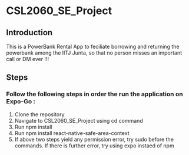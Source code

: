 # CSL2060_SE_Project

## Introduction 
This is a PowerBank Rental App to feciliate borrowing and returning the powerbank among the IITJ Junta, so that no person misses an important call or DM ever !!!

## Steps 
### Follow the following steps in order the run the application on Expo-Go : 

1. Clone the repository
2. Navigate to CSL2060_SE_Project using cd command
3. Run npm install    
4. Run npm install react-native-safe-area-context
5. If above two steps yield any permission error, try sudo before the commands. If there is further error, try using expo instaed of npm
